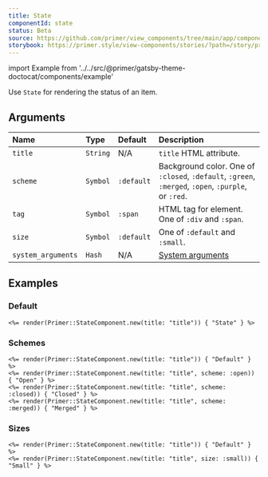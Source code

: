 ```yaml
---
title: State
componentId: state
status: Beta
source: https://github.com/primer/view_components/tree/main/app/components/primer/state_component.rb
storybook: https://primer.style/view-components/stories/?path=/story/primer-state-component
---
```


import Example from '../../src/@primer/gatsby-theme-doctocat/components/example'

<!-- Warning: AUTO-GENERATED file, do not edit. Add code comments to your Ruby instead <3 -->

Use `State` for rendering the status of an item.

## Arguments

| Name | Type | Default | Description |
| :- | :- | :- | :- |
| `title` | `String` | N/A | `title` HTML attribute. |
| `scheme` | `Symbol` | `:default` | Background color. One of `:closed`, `:default`, `:green`, `:merged`, `:open`, `:purple`, or `:red`. |
| `tag` | `Symbol` | `:span` | HTML tag for element. One of `:div` and `:span`. |
| `size` | `Symbol` | `:default` | One of `:default` and `:small`. |
| `system_arguments` | `Hash` | N/A | [System arguments](/system-arguments) |

## Examples

### Default

<Example src="<span title='title' data-view-component='true' class='State'>State</span>" />

```erb
<%= render(Primer::StateComponent.new(title: "title")) { "State" } %>
```

### Schemes

<Example src="<span title='title' data-view-component='true' class='State'>Default</span><span title='title' data-view-component='true' class='State State--open'>Open</span><span title='title' data-view-component='true' class='State State--closed'>Closed</span><span title='title' data-view-component='true' class='State State--merged'>Merged</span>" />

```erb
<%= render(Primer::StateComponent.new(title: "title")) { "Default" } %>
<%= render(Primer::StateComponent.new(title: "title", scheme: :open)) { "Open" } %>
<%= render(Primer::StateComponent.new(title: "title", scheme: :closed)) { "Closed" } %>
<%= render(Primer::StateComponent.new(title: "title", scheme: :merged)) { "Merged" } %>
```

### Sizes

<Example src="<span title='title' data-view-component='true' class='State'>Default</span><span title='title' data-view-component='true' class='State State--small'>Small</span>" />

```erb
<%= render(Primer::StateComponent.new(title: "title")) { "Default" } %>
<%= render(Primer::StateComponent.new(title: "title", size: :small)) { "Small" } %>
```

